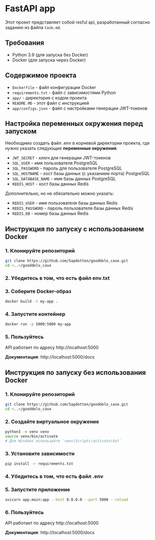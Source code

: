 # FastAPI app
Этот проект представляет собой resful api, разработанный согласно заданию из файла  `task.md`.

## Требования
* Python 3.9 (для запуска без Docker)
* Docker (для запуска через Docker)

## Содержимое проекта
* `Dockerfile` - файл конфигурации Docker
* `requirements.txt` - файл с зависимостями Python
* `app/` - директория с кодом проекта
* `README.MD` - этот файл с инструкцией
* `app/configs.json` - файл с настройками генерации JWT-токенов

## Настройка переменных окружения перед запуском

Необходимо создать файл .env в корневой директории проекта, где нужно указать следующие **переменные окружения**:

* `JWT_SECRET` - ключ для генерации JWT-токенов
* `SQL_USER` - имя пользователя PostgreSQL
* `SQL_PASSWORD` - пароль для пользователя PostgreSQL
* `SQL_HOSTNAME` - хост базы данных (с указанием порта) PostgreSQL
* `SQL_DATABASE_NAME` - имя базы данных PostgreSQL
* `REDIS_HOST` - хост базы данных Redis

Дополнительно, но не обязательно можно указать:
* `REDIS_USER` - имя пользователя базы данных Redis
* `REDIS_PASSWORD` - пароль пользователя базы данных Redis
* `REDIS_DB` - номер базы данных Redis

## Инструкция по запуску с использованием Docker
### 1. Клонируйте репозиторий

```bash
git clone https://github.com/Sapdotten/gooddelo_case.git
cd <..>/gooddelo_case
```

### 2. Убедитесь в том, что есть файл env.txt

### 3. Соберите Docker-образ
```bash
docker build -t my-app .
```

### 4. Запустите контейнер
```bash
docker run -p 5000:5000 my-app
```

### 5. Пользуйтесь

API работает по адресу http://localhost:5000

**Документация**: http://localhost:5000/docs

## Инструкция по запуску **без** использования Docker
### 1. Клонируйте репозиторий

```bash
git clone https://github.com/Sapdotten/gooddelo_case.git
cd <..>/gooddelo_case
```

### 2. Создайте виртуальное окружение

```bash
python3 -m venv venv
source venv/bin/activate  
# Для Windows используйте `venv\Scripts\activate\bat`
```

### 3. Установите зависимости

```bash
pip install -r requirements.txt
```

### 4. Убедитесь в том, что есть файл .env

### 5. Запустите приложение
```bash
uvicorn app.main:app --host 0.0.0.0 --port 5000 --reload
```


### 6. Пользуйтесь

API работает по адресу http://localhost:5000

**Документация**: http://localhost:5000/docs

